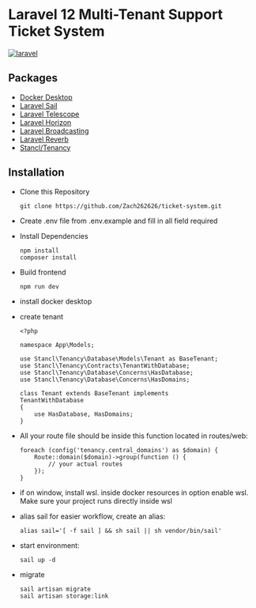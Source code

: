 

# Laravel 12 Multi-Tenant Support Ticket System

[![laravel](https://img.shields.io/badge/Github_repository-000?style=for-the-badge&logoColor=white)](https://github.com/Zach262626/broadcast-project)






## Packages

 - [Docker Desktop](https://www.docker.com/products/docker-desktop/)
 - [Laravel Sail](https://laravel.com/docs/12.x/sail)
 - [Laravel Telescope](https://laravel.com/docs/12.x/telescope)
 - [Laravel Horizon](https://laravel.com/docs/12.x/horizon)
 - [Laravel Broadcasting](https://laravel.com/docs/12.x/broadcasting)
 - [Laravel Reverb](https://laravel.com/docs/12.x/reverb)
 - [Stancl/Tenancy](https://tenancyforlaravel.com/)


## Installation

-   Clone this Repository
    

        git clone https://github.com/Zach262626/ticket-system.git
-   Create .env file from .env.example and fill in all field required
-   Install Dependencies
        
        npm install
        composer install
-   Build frontend

        npm run dev
-   install docker desktop
-   create tenant

        <?php

        namespace App\Models;

        use Stancl\Tenancy\Database\Models\Tenant as BaseTenant;
        use Stancl\Tenancy\Contracts\TenantWithDatabase;
        use Stancl\Tenancy\Database\Concerns\HasDatabase;
        use Stancl\Tenancy\Database\Concerns\HasDomains;

        class Tenant extends BaseTenant implements            TenantWithDatabase
        {
            use HasDatabase, HasDomains;
        }
-   All your route file should be inside this function located in routes/web:


        foreach (config('tenancy.central_domains') as $domain) {
            Route::domain($domain)->group(function () {
                // your actual routes
            });
        }
-   if on window, install wsl. inside docker resources in option enable wsl. Make sure your project runs directly inside wsl

-   alias sail for easier workflow, create an alias:

        alias sail='[ -f sail ] && sh sail || sh vendor/bin/sail'
-   start environment:
        
        sail up -d
-   migrate

        sail artisan migrate
        sail artisan storage:link

